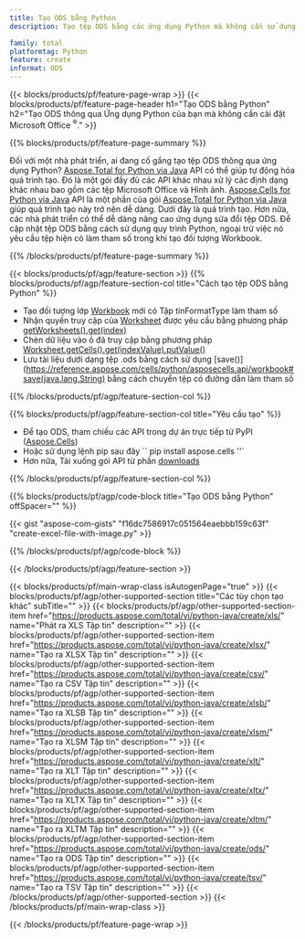 ```yaml
---
title: Tạo ODS bằng Python
description: Tạo tệp ODS bằng các ứng dụng Python mà không cần sử dụng Microsoft Office. 

family: total
platformtag: Python
feature: create
informat: ODS
---
```

{{< blocks/products/pf/feature-page-wrap >}}
{{< blocks/products/pf/feature-page-header h1="Tạo ODS bằng Python" h2="Tạo ODS thông qua Ứng dụng Python của bạn mà không cần cài đặt Microsoft Office <sup>&reg;</sup>." >}}

{{% blocks/products/pf/feature-page-summary %}}

Đối với một nhà phát triển, ai đang cố gắng tạo tệp ODS thông qua ứng dụng Python? [Aspose.Total for Python via Java](https://products.aspose.com/total/python-java/) API có thể giúp tự động hóa quá trình tạo. Đó là một gói đầy đủ các API khác nhau xử lý các định dạng khác nhau bao gồm các tệp Microsoft Office và Hình ảnh. [Aspose.Cells for Python via Java](https://products.aspose.com/cells/python-java/) API là một phần của gói [Aspose.Total for Python via Java](https://products.aspose.com/total/python-java/) giúp quá trình tạo này trở nên dễ dàng. Dưới đây là quá trình tạo. Hơn nữa, các nhà phát triển có thể dễ dàng nâng cao ứng dụng sửa đổi tệp ODS. Để cập nhật tệp ODS bằng cách sử dụng quy trình Python, ngoại trừ việc nó yêu cầu tệp hiện có làm tham số trong khi tạo đối tượng Workbook.

{{% /blocks/products/pf/feature-page-summary %}}

{{< blocks/products/pf/agp/feature-section >}}
{{% blocks/products/pf/agp/feature-section-col title="Cách tạo tệp ODS bằng Python" %}}

- Tạo đối tượng lớp [Workbook](https://reference.aspose.com/cells/python/asposecells.api/Workbook) mới có Tập tinFormatType làm tham số
- Nhận quyền truy cập của [Worksheet](https://reference.aspose.com/cells/python/asposecells.api/Worksheet) được yêu cầu bằng phương pháp [getWorksheets().get(index)](https://reference.aspose.com/cells/python/asposecells.api/workbook#Worksheets)
- Chèn dữ liệu vào ô đã truy cập bằng phương pháp [Worksheet.getCells().get(indexValue).putValue()](https://reference.aspose.com/cells/python/asposecells.api/worksheet#Cells)
- Lưu tài liệu dưới dạng tệp .ods bằng cách sử dụng [save()](https://reference.aspose.com/cells/python/asposecells.api/workbook#save(java.lang.String) bằng cách chuyển tệp có đường dẫn làm tham số

{{% /blocks/products/pf/agp/feature-section-col %}}

{{% blocks/products/pf/agp/feature-section-col title="Yêu cầu tạo" %}}

- Để tạo ODS, tham chiếu các API trong dự án trực tiếp từ PyPI ([Aspose.Cells](https://pypi.org/project/aspose-cells/))
- Hoặc sử dụng lệnh pip sau đây `` pip install aspose.cells ''` 
- Hơn nữa, Tải xuống gói API từ phần [downloads](https://releases.aspose.com/cells/python-java) 

{{% /blocks/products/pf/agp/feature-section-col %}}

{{% blocks/products/pf/agp/code-block title="Tạo ODS bằng Python" offSpacer="" %}}

{{< gist "aspose-com-gists" "f16dc7586917c051564eaebbb159c63f" "create-excel-file-with-image.py" >}}

{{% /blocks/products/pf/agp/code-block %}}

{{< /blocks/products/pf/agp/feature-section >}}

{{< blocks/products/pf/main-wrap-class isAutogenPage="true" >}}
{{< blocks/products/pf/agp/other-supported-section title="Các tùy chọn tạo khác" subTitle="" >}}
{{< blocks/products/pf/agp/other-supported-section-item href="https://products.aspose.com/total/vi/python-java/create/xls/" name="Phát ra XLS Tập tin" description="" >}}
{{< blocks/products/pf/agp/other-supported-section-item href="https://products.aspose.com/total/vi/python-java/create/xlsx/" name="Tạo ra XLSX Tập tin" description="" >}}
{{< blocks/products/pf/agp/other-supported-section-item href="https://products.aspose.com/total/vi/python-java/create/csv/" name="Tạo ra CSV Tập tin" description="" >}}
{{< blocks/products/pf/agp/other-supported-section-item href="https://products.aspose.com/total/vi/python-java/create/xlsb/" name="Tạo ra XLSB Tập tin" description="" >}}
{{< blocks/products/pf/agp/other-supported-section-item href="https://products.aspose.com/total/vi/python-java/create/xlsm/" name="Tạo ra XLSM Tập tin" description="" >}}
{{< blocks/products/pf/agp/other-supported-section-item href="https://products.aspose.com/total/vi/python-java/create/xlt/" name="Tạo ra XLT Tập tin" description="" >}}
{{< blocks/products/pf/agp/other-supported-section-item href="https://products.aspose.com/total/vi/python-java/create/xltx/" name="Tạo ra XLTX Tập tin" description="" >}}
{{< blocks/products/pf/agp/other-supported-section-item href="https://products.aspose.com/total/vi/python-java/create/xltm/" name="Tạo ra XLTM Tập tin" description="" >}}
{{< blocks/products/pf/agp/other-supported-section-item href="https://products.aspose.com/total/vi/python-java/create/ods/" name="Tạo ra ODS Tập tin" description="" >}}
{{< blocks/products/pf/agp/other-supported-section-item href="https://products.aspose.com/total/vi/python-java/create/tsv/" name="Tạo ra TSV Tập tin" description="" >}}
{{< /blocks/products/pf/agp/other-supported-section >}}
{{< /blocks/products/pf/main-wrap-class >}}

{{< /blocks/products/pf/feature-page-wrap >}}